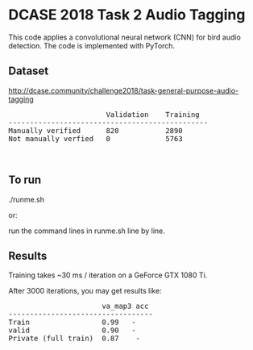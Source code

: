 # DCASE 2018 Task 2 Audio Tagging

This code applies a convolutional neural network (CNN) for bird audio detection. The code is implemented with PyTorch. 

## Dataset
http://dcase.community/challenge2018/task-general-purpose-audio-tagging

<pre>
                       Validation    Training
-----------------------------------------------
Manually verified      820           2890
Not manually verfied   0             5763


</pre>

## To run
./runme.sh 

or:

run the command lines in runme.sh line by line. 

## Results
Training takes ~30 ms / iteration on a GeForce GTX 1080 Ti. 

After 3000 iterations, you may get results like:
<pre>
		              va_map3 acc
----------------------------------
Train	              0.99	 -
valid                 0.90	 -
Private (full train)  0.87    -
</pre>
